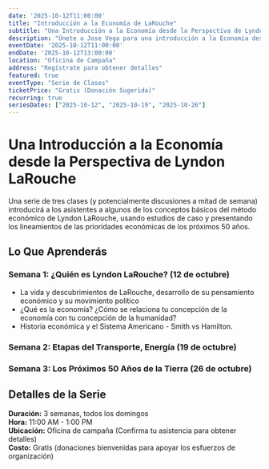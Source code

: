 ```yaml
---
date: '2025-10-12T11:00:00'
title: "Introducción a la Economía de LaRouche"
subtitle: "Una Introducción a la Economía desde la Perspectiva de Lyndon LaRouche"
description: "Únete a Jose Vega para una introducción a la Economía desde la perspectiva de Lyndon LaRouche."
eventDate: '2025-10-12T11:00:00'
endDate: '2025-10-12T13:00:00'
location: "Oficina de Campaña"
address: "Regístrate para obtener detalles"
featured: true
eventType: "Serie de Clases"
ticketPrice: "Gratis (Donación Sugerida)"
recurring: true
seriesDates: ["2025-10-12", "2025-10-19", "2025-10-26"]
---
```


# Una Introducción a la Economía desde la Perspectiva de Lyndon LaRouche

Una serie de tres clases (y potencialmente discusiones a mitad de semana) introducirá a los asistentes a algunos de los conceptos básicos del método económico de Lyndon LaRouche, usando estudios de caso y presentando los lineamientos de las prioridades económicas de los próximos 50 años.

## Lo Que Aprenderás

### Semana 1: ¿Quién es Lyndon LaRouche? (12 de octubre)
- La vida y descubrimientos de LaRouche, desarrollo de su pensamiento económico y su movimiento político
- ¿Qué es la economía? ¿Cómo se relaciona tu concepción de la economía con tu concepción de la humanidad?
- Historia económica y el Sistema Americano - Smith vs Hamilton.

### Semana 2: Etapas del Transporte, Energía (19 de octubre)

### Semana 3: Los Próximos 50 Años de la Tierra (26 de octubre)

## Detalles de la Serie

**Duración:** 3 semanas, todos los domingos  
**Hora:** 11:00 AM - 1:00 PM  
**Ubicación:** Oficina de campaña (Confirma tu asistencia para obtener detalles)  
**Costo:** Gratis (donaciones bienvenidas para apoyar los esfuerzos de organización)  
